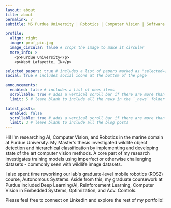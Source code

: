 ```yaml
---
layout: about
title: about
permalink: /
subtitle: MS Purdue University | Robotics | Computer Vision | Software Development

profile:
  align: right
  image: prof_pic.jpg
  image_circular: false # crops the image to make it circular
  more_info: >
    <p>Purdue University</p>
    <p>West Lafayette, IN</p>

selected_papers: true # includes a list of papers marked as "selected={true}"
social: true # includes social icons at the bottom of the page

announcements:
  enabled: false # includes a list of news items
  scrollable: true # adds a vertical scroll bar if there are more than 3 news items
  limit: 5 # leave blank to include all the news in the `_news` folder

latest_posts:
  enabled: false
  scrollable: true # adds a vertical scroll bar if there are more than 3 new posts items
  limit: 3 # leave blank to include all the blog posts
---
```


Hi! I'm researching AI, Computer Vision, and Robotics in the marine domain at Purdue University. My Master's thesis investigated wildlife object detection and hierarchical classification by implementing and developing state of the art computer vision methods. A core part of my research investigates training models using imperfect or otherwise challenging datasets - commonly seen with wildlife image datasets.

I also spent time reworking our lab's graduate-level mobile robotics (ROS2) course, Autonomous Systems. Aside from this, my graduate coursework at Purdue included Deep Learning/AI, Reinforcement Learning, Computer Vision in Embedded Systems, Optimization, and Adv. Controls.

Please feel free to connect on LinkedIn and explore the rest of my portfolio!